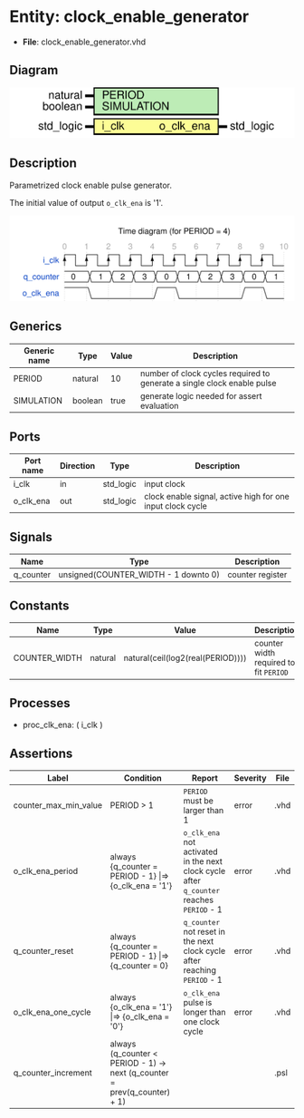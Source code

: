 
# Entity: clock_enable_generator 
- **File**: clock_enable_generator.vhd

## Diagram
![Diagram](clock_enable_generator.svg "Diagram")
## Description

Parametrized clock enable pulse generator.

The initial value of output `o_clk_ena` is '1'.



![alt text](clock_enable_generator_wavedrom_0.svg "title")

 


## Generics

| Generic name | Type    | Value | Description                                                             |
| ------------ | ------- | ----- | ----------------------------------------------------------------------- |
| PERIOD       | natural | 10    | number of clock cycles required to generate a single clock enable pulse |
| SIMULATION   | boolean | true  | generate logic needed for assert evaluation                             |

## Ports

| Port name | Direction | Type      | Description                                                |
| --------- | --------- | --------- | ---------------------------------------------------------- |
| i_clk     | in        | std_logic | input clock                                                |
| o_clk_ena | out       | std_logic | clock enable signal, active high for one input clock cycle |

## Signals

| Name      | Type                                 | Description      |
| --------- | ------------------------------------ | ---------------- |
| q_counter | unsigned(COUNTER_WIDTH - 1 downto 0) | counter register |

## Constants

| Name          | Type    | Value                             | Description                            |
| ------------- | ------- | --------------------------------- | -------------------------------------- |
| COUNTER_WIDTH | natural | natural(ceil(log2(real(PERIOD)))) | counter width required to fit `PERIOD` |

## Processes
- proc_clk_ena: ( i_clk )

## Assertions

| Label | Condition | Report | Severity | File |
|-------|-----------|--------|----------| -----|
| counter_max_min_value | PERIOD > 1 | `PERIOD` must be larger than 1 | error | .vhd |
| o_clk_ena_period | always {q_counter = PERIOD - 1} &#124;=> {o_clk_ena = '1'} | `o_clk_ena` not activated in the next clock cycle after `q_counter` reaches `PERIOD` - 1 | error | .vhd |
| q_counter_reset | always {q_counter = PERIOD - 1} &#124;=> {q_counter = 0} | `q_counter` not reset in the next clock cycle after reaching `PERIOD` - 1 | error | .vhd |
| o_clk_ena_one_cycle | always {o_clk_ena = '1'} &#124;=> {o_clk_ena = '0'} | `o_clk_ena` pulse is longer than one clock cycle | error | .vhd |
| q_counter_increment | always (q_counter < PERIOD - 1) -> next (q_counter = prev(q_counter) + 1) |  |  | .psl |
